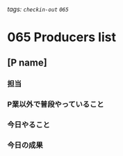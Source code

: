 ###### tags: `checkin-out` `065`

# 065 Producers list

## [P name]

### 担当

### P業以外で普段やっていること

### 今日やること

### 今日の成果
